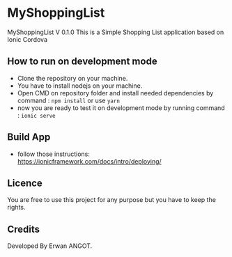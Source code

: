 # MyShoppingList
MyShoppingList V 0.1.0
This is a Simple Shopping List application based on Ionic Cordova

## How to run on development mode
- Clone the repository on your machine.
- You have to install nodejs on your machine.
- Open CMD on repository folder and install needed dependencies by command : `npm install` or use `yarn`
- now you are ready to test it on development mode by running command : `ionic serve`


## Build App
- follow those instructions:
https://ionicframework.com/docs/intro/deploying/

## Licence
You are free to use this project for any purpose but you have to keep the rights.

## Credits
Developed By Erwan ANGOT.
